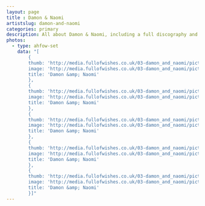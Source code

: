 ```yaml
---
layout: page
title : Damon & Naomi
artistslug: damon-and-naomi
categories: primary
description: All about Damon & Naomi, including a full discography and a collection of shows with photos and other memorabilia
photos: 
  - type: ahfow-set
    data: "[
        {
        thumb: 'http://media.fullofwishes.co.uk/03-damon_and_naomi/pictures/damonnaomi.06_thumb.jpg',
        image: 'http://media.fullofwishes.co.uk/03-damon_and_naomi/pictures/damonnaomi.06.jpg',
        title: 'Damon &amp; Naomi'
        },
        {
        thumb: 'http://media.fullofwishes.co.uk/03-damon_and_naomi/pictures/dandn-2015_thumb.jpg',
        image: 'http://media.fullofwishes.co.uk/03-damon_and_naomi/pictures/dandn-2015.jpg',
        title: 'Damon &amp; Naomi'
        },
        {
        thumb: 'http://media.fullofwishes.co.uk/03-damon_and_naomi/pictures/damonnaomi-02-hires_thumb.jpg',
        image: 'http://media.fullofwishes.co.uk/03-damon_and_naomi/pictures/damonnaomi-02-hires.jpg',
        title: 'Damon &amp; Naomi'
        },
        {
        thumb: 'http://media.fullofwishes.co.uk/03-damon_and_naomi/pictures/magic-hour-promo_thumb.jpg',
        image: 'http://media.fullofwishes.co.uk/03-damon_and_naomi/pictures/magic-hour-promo.jpg',
        title: 'Damon &amp; Naomi'
        },
        {
        thumb: 'http://media.fullofwishes.co.uk/03-damon_and_naomi/pictures/dan_promo_2536_thumb.jpg',
        image: 'http://media.fullofwishes.co.uk/03-damon_and_naomi/pictures/dan_promo_2536.jpg',
        title: 'Damon &amp; Naomi'
        }]"
---
```


